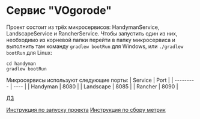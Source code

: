 # Сервис "VOgorode"

Проект состоит из трёх микросервисов: HandymanService, LandscapeService и RancherService.
Чтобы запустить один из них, необходимо из корневой папки перейти в папку микросервиса и выполнить там команду ```gradlew bootRun``` для Windows, или ```./gradlew bootRun``` для Linux:
```
cd handyman
gradlew bootRun
```
Микросервисы используют следующие порты:
| Service   | Port |
| --------- | ---- |
| Handyman  | 8080 |
| Landscape | 8085 |
| Rancher   | 8090 |


[ДЗ](/docs)

[Инструкция по запуску проекта](dev/ReadMe.md)
[Инструкция по сбору метрик](dev/METRICS.md)